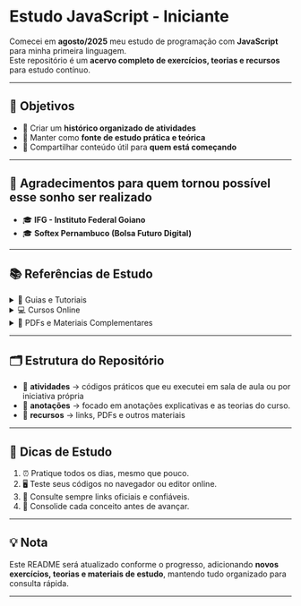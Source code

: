 # Estudo JavaScript - Iniciante

Comecei em **agosto/2025** meu estudo de programação com **JavaScript** para minha primeira linguagem.  
Este repositório é um **acervo completo de exercícios, teorias e recursos** para estudo contínuo.

---

## 🎯 Objetivos
- 📌 Criar um **histórico organizado de atividades**  
- 📌 Manter como **fonte de estudo prática e teórica**  
- 📌 Compartilhar conteúdo útil para **quem está começando**  

---

## 🙏 Agradecimentos para quem tornou possível esse sonho ser realizado
- 🎓 **IFG - Instituto Federal Goiano**  
- 🎓 **Softex Pernambuco (Bolsa Futuro Digital)**  

---

## 📚 Referências de Estudo

<details>
<summary>📖 Guias e Tutoriais</summary>

- [Guia de JavaScript - MDN](https://developer.mozilla.org/pt-BR/docs/Web/JavaScript/Guide)  
- [Lógica de Programação com JavaScript - Dev.to](https://dev.to/telles/logica-de-programacao-com-javascript-iniciante-309n)  
</details>

<details>
<summary>💻 Cursos Online</summary>

- [Curso de Lógica de Programação com JavaScript - Udemy](https://www.udemy.com/course/logica-de-programacao-com-javascript-g/learn/lecture/29491648#overview)  
</details>

<details>
<summary>📄 PDFs e Materiais Complementares</summary>

- [Lógica de Programação e Algoritmos com JavaScript - PDF](https://www.kufunda.net/publicdocs/L%C3%B3gica%20de%20Programa%C3%A7%C3%A3o%20e%20Algor%C3%ADtmos%20com%20JavaScript%20%28Ed%C3%A9cio%20Fernando%20Iepsen%29.pdf)  
</details>

---

## 🗂 Estrutura do Repositório

- 📂 **atividades** → códigos práticos que eu executei em sala de aula ou por iniciativa própria
- 📂 **anotações** → focado em anotações explicativas e as teorias do curso.
- 📂 **recursos** → links, PDFs e outros materiais  

---

## 🚀 Dicas de Estudo
1. ⏰ Pratique todos os dias, mesmo que pouco.  
2. 🖥 Teste seus códigos no navegador ou editor online.  
3. 🔗 Consulte sempre links oficiais e confiáveis.  
4. 📝 Consolide cada conceito antes de avançar.  

---

## 💡 Nota
Este README será atualizado conforme o progresso, adicionando **novos exercícios, teorias e materiais de estudo**, mantendo tudo organizado para consulta rápida.  

---

